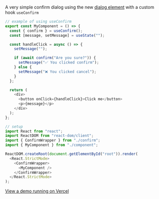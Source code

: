 A very simple confirm dialog using the new [dialog element](https://developer.mozilla.org/en-US/docs/Web/HTML/Element/dialog) with a custom hook `useConfirm`

```javascript
// example of using useConfirm
export const MyComponent = () => {
  const { confirm } = useConfirm();
  const [message, setMessage] = useState("");

  const handleClick = async () => {
    setMessage("");

    if (await confirm("Are you sure?")) {
      setMessage("✅ You clicked confirm");
    } else {
      setMessage("❌ You clicked cancel");
    }
  };

  return (
    <div>
      <button onClick={handleClick}>Click me</button>
      <p>{message}</p>
    </div>
  );
};
```

```javascript
// setup
import React from "react";
import ReactDOM from "react-dom/client";
import { ConfirmWrapper } from "./confirm";
import { MyComponent } from "./component";

ReactDOM.createRoot(document.getElementById("root")).render(
  <React.StrictMode>
    <ConfirmWrapper>
      <MyComponent />
    </ConfirmWrapper>
  </React.StrictMode>
); 
```

[View a demo running on Vercel](https://dialog-example-pink.vercel.app/)

